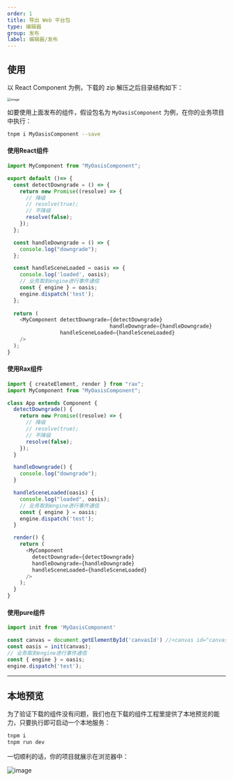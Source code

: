 ```yaml
---
order: 1
title: 导出 Web 平台包
type: 编辑器
group: 发布
label: 编辑器/发布
---
```


## 使用

以 React Component 为例，下载的 zip 解压之后目录结构如下：

<img src="https://gw.alipayobjects.com/mdn/rms_d27172/afts/img/A*_DPwRrU1X0gAAAAAAAAAAAAAARQnAQ" alt="image" style="zoom:50%;" />


如要使用上面发布的组件，假设包名为 `MyOasisComponent` 为例，在你的业务项目中执行：

```bash
tnpm i MyOasisComponent --save
```
#### 使用React组件

```typescript
import MyComponent from "MyOasisComponent";

export default ()=> {
  const detectDowngrade = () => {
    return new Promise((resolve) => {
      // 降级
      // resolve(true);
      // 不降级
      resolve(false);
    });
  };

  const handleDowngrade = () => {
    console.log("downgrade");
  };

  const handleSceneLoaded = oasis => {
    console.log('loaded', oasis);
    // 业务取到engine进行事件通信
    const { engine } = oasis;
    engine.dispatch('test');
  };
  
  return (
    <MyComponent detectDowngrade={detectDowngrade} 
                                 handleDowngrade={handleDowngrade} 
                 handleSceneLoaded={handleSceneLoaded}
    />
  );
}
```

#### 使用Rax组件

```typescript
import { createElement, render } from "rax";
import MyComponent from "MyOasisComponent";

class App extends Component {
  detectDowngrade() {
    return new Promise((resolve) => {
      // 降级
      // resolve(true);
      // 不降级
      resolve(false);
    });
  }

  handleDowngrade() {
    console.log("downgrade");
  }

  handleSceneLoaded(oasis) {
    console.log("loaded", oasis);
    // 业务取到engine进行事件通信
    const { engine } = oasis;
    engine.dispatch('test');
  }

  render() {
    return (
      <MyComponent
        detectDowngrade={detectDowngrade}
        handleDowngrade={handleDowngrade}
        handleSceneLoaded={handleSceneLoaded}
      />
    );
  }
}
```

#### 使用pure组件

```typescript
import init from 'MyOasisComponent'

const canvas = document.getElementById('canvasId') //<canvas id="canvasId"/>
const oasis = init(canvas);
// 业务取到engine进行事件通信
const { engine } = oasis;
engine.dispatch('test');
```

---

## 本地预览

为了验证下载的组件没有问题，我们也在下载的组件工程里提供了本地预览的能力，只要执行即可启动一个本地服务：

```bash
tnpm i
tnpm run dev
```

一切顺利的话，你的项目就展示在浏览器中：

![image](https://gw.alipayobjects.com/mdn/rms_d27172/afts/img/A*oEv0S7CMX5MAAAAAAAAAAAAAARQnAQ)